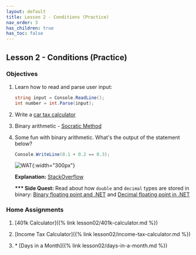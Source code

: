 ```yaml
---
layout: default
title: Lesson 2 - Conditions (Practice)
nav_order: 3
has_children: true
has_toc: false
---
```


## Lesson 2 - Conditions (Practice)

### Objectives

1. Learn how to read and parse user input:

   ``` csharp
   string input = Console.ReadLine();
   int number = int.Parse(input);
   ```

1. Write a [car tax calculator](https://maqsazercum.info/%D5%A3%D5%B8%D6%82%D5%B5%D6%84%D5%A1%D5%B0%D5%A1%D6%80%D5%AF%D5%AB-%D5%B0%D5%A1%D5%B7%D5%BE%D5%AB%D5%B9)

1. Binary arithmetic - [Socratic Method](http://www.garlikov.com/Soc_Meth.html)

1. Some fun with binary arithmetic. What's the output of the statement below?

   ``` csharp
   Console.WriteLine(0.1 + 0.2 == 0.3);
   ```

   ![WAT](https://i.kym-cdn.com/photos/images/original/000/173/576/Wat8.jpg){:width="300px"}   
   
   **Explanation:** [StackOverflow](https://stackoverflow.com/a/618596/1695009)
   
   **\*\*\* Side Quest:** Read about how `double` and `decimal` types are stored in binary: [Binary floating point and .NET](https://csharpindepth.com/Articles/FloatingPoint) and [Decimal floating point in .NET](https://csharpindepth.com/Articles/Decimal)

### Home Assignments

1. [401k Calculator]({% link lesson02/401k-calculator.md %})

1. [Income Tax Calculator]({% link lesson02/income-tax-calculator.md %})

1. \* [Days in a Month]({% link lesson02/days-in-a-month.md %})